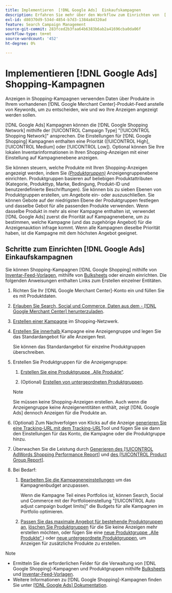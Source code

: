 ```yaml
---
title: Implementieren  [!DNL Google Ads]  Einkaufskampagnen
description: Erfahren Sie mehr über den Workflow zum Einrichten von  [!DNL Google Ads] .
exl-id: d80370d9-534d-4854-b7d3-1384a84320ad
feature: Search Campaign Management
source-git-commit: 283fced2b3faa64b6383b6ab2a41696cba0da06f
workflow-type: tm+mt
source-wordcount: '452'
ht-degree: 0%

---
```


# Implementieren [!DNL Google Ads] Shopping-Kampagnen

Anzeigen in Shopping-Kampagnen verwenden Daten über Produkte in Ihrem vorhandenen [!DNL Google Merchant Center]-Produkt-Feed anstelle von Keywords, um zu entscheiden, wie und wo Ihre Anzeigen angezeigt werden sollen.

[!DNL Google Ads] Kampagnen können die [!DNL Google Shopping Network] mithilfe der [!UICONTROL Campaign Type] &quot;[!UICONTROL Shopping Network]&quot; ansprechen. Die Einstellungen für [!DNL Google Shopping] Kampagnen enthalten eine Priorität ([!UICONTROL High], [!UICONTROL Medium] oder [!UICONTROL Low]). Optional können Sie Ihre lokalen Inventarinformationen in Ihren Shopping-Anzeigen mit einer Einstellung auf Kampagnenebene anzeigen.

Sie können steuern, welche Produkte mit Ihren Shopping-Anzeigen angezeigt werden, indem Sie *[(Produktgruppen)](/help/search-social-commerce/campaign-management/campaigns/product-group-about.md)* Anzeigengruppenebene einrichten. Produktgruppen basieren auf beliebigen Produktattributen (Kategorie, Produkttyp, Marke, Bedingung, Produkt-ID und benutzerdefinierte Beschriftungen). Sie können bis zu sieben Ebenen von Produktgruppen erstellen, um Angebote ein- oder auszuschließen. Sie können Gebote auf der niedrigsten Ebene der Produktgruppen festlegen und dasselbe Gebot für alle passenden Produkte verwenden. Wenn dasselbe Produkt in mehr als einer Kampagne enthalten ist, verwendet [!DNL Google Ads] zuerst die Priorität auf Kampagnenebene, um zu bestimmen, welche Kampagne (und das zugehörige Angebot) für die Anzeigenauktion infrage kommt. Wenn alle Kampagnen dieselbe Priorität haben, ist die Kampagne mit dem höchsten Angebot geeignet.

## Schritte zum Einrichten [!DNL Google Ads] Einkaufskampagnen

Sie können Shopping-Kampagnen [!DNL Google Shopping] mithilfe von [Inventar-Feed-Vorlagen](/help/search-social-commerce/campaign-management/inventory-feeds/inventory-feeds-about.md), mithilfe von [Bulksheets](/help/search-social-commerce/campaign-management/bulksheets/bulksheet-about.md) oder einzeln einrichten. Die folgenden Anweisungen enthalten Links zum Erstellen einzelner Entitäten.

1. Richten Sie Ihr [!DNL Google Merchant Center]-Konto ein und füllen Sie es mit Produktdaten.

1. [Erlauben Sie Search, Social und Commerce, Daten aus dem - [!DNL Google Merchant Center]  herunterzuladen](/help/search-social-commerce/campaign-management/accounts/merchant-account-manage.md).

1. [Erstellen einer Kampagne](/help/search-social-commerce/campaign-management/campaigns/campaign-manage.md) im Shopping-Netzwerk.

1. [Erstellen Sie innerhalb ](/help/search-social-commerce/campaign-management/campaigns/ad-group-manage.md) Kampagne eine Anzeigengruppe und legen Sie das Standardangebot für alle Anzeigen fest.

   Sie können das Standardangebot für einzelne Produktgruppen überschreiben.

1. Erstellen Sie Produktgruppen für die Anzeigengruppe:

   1. [Erstellen Sie eine Produktgruppe „Alle Produkte“](/help/search-social-commerce/campaign-management/campaigns/product-group-manage.md).

   1. (Optional) [Erstellen von untergeordneten Produktgruppen](/help/search-social-commerce/campaign-management/campaigns/product-group-manage.md).

   >[!NOTE]
   >Sie müssen keine Shopping-Anzeigen erstellen. Auch wenn die Anzeigengruppe keine Anzeigenentitäten enthält, zeigt [!DNL Google Ads] dennoch Anzeigen für die Produkte an.

1. (Optional) Zum Nachverfolgen von Klicks auf die Anzeige [generieren Sie eine Tracking-URL mit dem Tracking-URL](/help/search-social-commerce/tools/click-tracking-url-generate.md)Tool und fügen Sie sie dann den Einstellungen für das Konto, die Kampagne oder die Produktgruppe hinzu.

1. Überwachen Sie die Leistung durch [Generieren des [!UICONTROL AdWords Shopping Performance Report]](/help/search-social-commerce/reports/management/specialty/specialty-report-generate.md) und [des [!UICONTROL Product Group Report]](/help/search-social-commerce/reports/management/basic-advanced/basic-advanced-report-generate.md).

1. Bei Bedarf:

   1. [Bearbeiten Sie die Kampagneneinstellungen](/help/search-social-commerce/campaign-management/campaigns/campaign-manage.md) um das Kampagnenbudget anzupassen.

      Wenn die Kampagne Teil eines Portfolios ist, können Search, Social und Commerce mit der Portfolioeinstellung &quot;[!UICONTROL Auto adjust campaign budget limits]&quot; die Budgets für alle Kampagnen im Portfolio optimieren.

   1. [Passen Sie das maximale Angebot für bestehende Produktgruppen an](/help/search-social-commerce/campaign-management/campaigns/product-group-manage.md), [löschen Sie Produktgruppen](/help/search-social-commerce/campaign-management/campaigns/product-group-manage.md) für die Sie keine Anzeigen mehr erstellen möchten, oder fügen Sie eine [neue Produktgruppe „Alle Produkte“ ](/help/search-social-commerce/campaign-management/campaigns/product-group-manage.md)) oder [neue untergeordnete Produktgruppen](/help/search-social-commerce/campaign-management/campaigns/product-group-manage.md), um Anzeigen für zusätzliche Produkte zu erstellen.

>[!NOTE]
>
>* Ermitteln Sie die erforderlichen Felder für die Verwaltung von [!DNL Google Shopping]-Kampagnen und Produktgruppen mithilfe [Bulksheets](/help/search-social-commerce/campaign-management/bulksheets/bulksheet-data-formats/bulksheet-data-google.md) und [Inventar-Feed-Vorlagen](/help/search-social-commerce/campaign-management/inventory-feeds/ad-templates/template-google-shopping.md).
>* Weitere Informationen zu [!DNL Google Shopping]-Kampagnen finden Sie unter [[!DNL Google Ads] Dokumentation](https://support.google.com/google-ads/answer/2454022).
